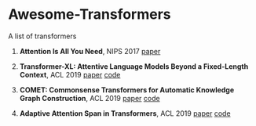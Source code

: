 # Awesome-Transformers
A list of transformers

1. **Attention Is All You Need**, NIPS 2017 [paper](https://arxiv.org/pdf/1706.03762.pdf) 

1. **Transformer-XL: Attentive Language Models Beyond a Fixed-Length Context**, ACL 2019 [paper](https://arxiv.org/pdf/1901.02860.pdf) [code](https://github.com/kimiyoung/transformer-xl)

1. **COMET: Commonsense Transformers for Automatic Knowledge Graph Construction**, ACL 2019 [paper](https://arxiv.org/pdf/1906.05317.pdf) [code](https://github.com/atcbosselut/comet-commonsense)

1. **Adaptive Attention Span in Transformers**, ACL 2019 [paper](https://arxiv.org/pdf/1905.07799.pdf) [code](https://github.com/facebookresearch/adaptive-span)
